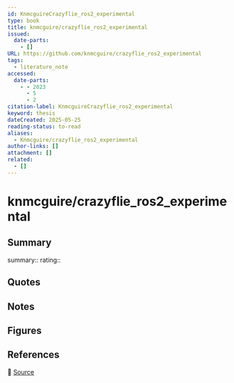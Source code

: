 ```yaml
---
id: KnmcguireCrazyflie_ros2_experimental
type: book
title: knmcguire/crazyflie_ros2_experimental
issued:
  date-parts:
    - []
URL: https://github.com/knmcguire/crazyflie_ros2_experimental
tags:
  - literature_note
accessed:
  date-parts:
    - - 2023
      - 5
      - 2
citation-label: KnmcguireCrazyflie_ros2_experimental
keyword: thesis
dateCreated: 2025-05-25
reading-status: to-read
aliases:
  - Knmcguire/crazyflie_ros2_experimental
author-links: []
attachment: []
related:
  - []
---
```


# knmcguire/crazyflie_ros2_experimental

## Summary
summary::
rating::

## Quotes

## Notes

## Figures

## References

🔗 [Source](https://github.com/knmcguire/crazyflie_ros2_experimental)

